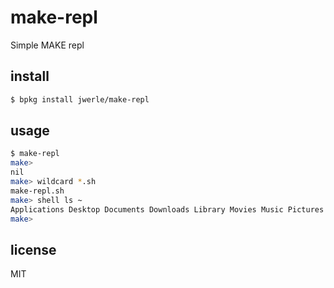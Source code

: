 make-repl
=========

Simple MAKE repl

## install

```sh
$ bpkg install jwerle/make-repl
```

## usage

```sh
$ make-repl
make>
nil
make> wildcard *.sh
make-repl.sh
make> shell ls ~
Applications Desktop Documents Downloads Library Movies Music Pictures Public Spotify bin repos tmp
make>
```

## license

MIT
